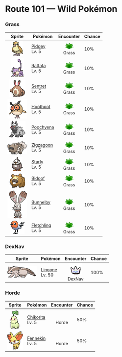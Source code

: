 # Route 101 — Wild Pokémon

### Grass

| Sprite | Pokémon | Encounter | Chance |
|:------:|---------|:---------:|--------|
| ![Pidgey](../../assets/sprites/pidgey/front.gif "Pidgey: Pidgey has an extremely sharp sense of direction. It is capable of unerringly returning home to its nest, however far it may be removed from its familiar surroundings.") | [Pidgey](../../pokemon/pidgey.md/)<br>Lv. 5 | ![Grass](../../assets/encounter_types/grass.png "Grass")<br>Grass | 10% |
| ![Rattata](../../assets/sprites/rattata/front.gif "Rattata: Rattata is cautious in the extreme. Even while it is asleep, it constantly listens by moving its ears around. It is not picky about where it lives—it will make its nest anywhere.") | [Rattata](../../pokemon/rattata.md/)<br>Lv. 5 | ![Grass](../../assets/encounter_types/grass.png "Grass")<br>Grass | 10% |
| ![Sentret](../../assets/sprites/sentret/front.gif "Sentret: When Sentret sleeps, it does so while another stands guard. The sentry wakes the others at the first sign of danger. When this Pokémon becomes separated from its pack, it becomes incapable of sleep due to fear.") | [Sentret](../../pokemon/sentret.md/)<br>Lv. 5 | ![Grass](../../assets/encounter_types/grass.png "Grass")<br>Grass | 10% |
| ![Hoothoot](../../assets/sprites/hoothoot/front.gif "Hoothoot: Hoothoot has an internal organ that senses and tracks the earth’s rotation. Using this special organ, this Pokémon begins hooting at precisely the same time every day.") | [Hoothoot](../../pokemon/hoothoot.md/)<br>Lv. 5 | ![Grass](../../assets/encounter_types/grass.png "Grass")<br>Grass | 10% |
| ![Poochyena](../../assets/sprites/poochyena/front.gif "Poochyena: Poochyena is an omnivore—it will eat anything. A distinguishing feature is how large its fangs are compared to its body. This Pokémon tries to intimidate its foes by making the hair on its tail bristle out.") | [Poochyena](../../pokemon/poochyena.md/)<br>Lv. 5 | ![Grass](../../assets/encounter_types/grass.png "Grass")<br>Grass | 10% |
| ![Zigzagoon](../../assets/sprites/zigzagoon/front.gif "Zigzagoon: The hair on Zigzagoon’s back is bristly. It rubs the hard back hair against trees to leave its territorial markings. This Pokémon may play dead to fool foes in battle.") | [Zigzagoon](../../pokemon/zigzagoon.md/)<br>Lv. 5 | ![Grass](../../assets/encounter_types/grass.png "Grass")<br>Grass | 10% |
| ![Starly](../../assets/sprites/starly/front.gif "Starly: They flock around mountains and fields, chasing after bug Pokémon. Their singing is noisy and annoying.") | [Starly](../../pokemon/starly.md/)<br>Lv. 5 | ![Grass](../../assets/encounter_types/grass.png "Grass")<br>Grass | 10% |
| ![Bidoof](../../assets/sprites/bidoof/front.gif "Bidoof: It constantly gnaws on logs and rocks to whittle down its front teeth. It nests alongside water.") | [Bidoof](../../pokemon/bidoof.md/)<br>Lv. 5 | ![Grass](../../assets/encounter_types/grass.png "Grass")<br>Grass | 10% |
| ![Bunnelby](../../assets/sprites/bunnelby/front.gif "Bunnelby: It has ears like shovels. Digging holes strengthens its ears so much that they can sever thick roots effortlessly.") | [Bunnelby](../../pokemon/bunnelby.md/)<br>Lv. 5 | ![Grass](../../assets/encounter_types/grass.png "Grass")<br>Grass | 10% |
| ![Fletchling](../../assets/sprites/fletchling/front.gif "Fletchling: Despite the beauty of its lilting voice, it’s merciless to intruders that enter its territory.") | [Fletchling](../../pokemon/fletchling.md/)<br>Lv. 5 | ![Grass](../../assets/encounter_types/grass.png "Grass")<br>Grass | 10% |

### DexNav

| Sprite | Pokémon | Encounter | Chance |
|:------:|---------|:---------:|--------|
| ![Linoone](../../assets/sprites/linoone/front.gif "Linoone: When hunting, Linoone will make a beeline straight for the prey at a full run. While this Pokémon is capable of topping 60 mph, it has to come to a screeching halt before it can turn.") | [Linoone](../../pokemon/linoone.md/)<br>Lv. 50 | ![DexNav](../../assets/encounter_types/dexnav.png "DexNav")<br>DexNav | 100% |

### Horde

| Sprite | Pokémon | Encounter | Chance |
|:------:|---------|:---------:|--------|
| ![Chikorita](../../assets/sprites/chikorita/front.gif "Chikorita: In battle, Chikorita waves its leaf around to keep the foe at bay. However, a sweet fragrance also wafts from the leaf, becalming the battling Pokémon and creating a cozy, friendly atmosphere all around.") | [Chikorita](../../pokemon/chikorita.md/)<br>Lv. 5 | ![Horde](../../assets/encounter_types/horde.png "Horde")<br>Horde | 50% |
| ![Fennekin](../../assets/sprites/fennekin/front.gif "Fennekin: As it walks, it munches on a twig in place of a snack. It intimidates opponents by puffing hot air out of its ears.") | [Fennekin](../../pokemon/fennekin.md/)<br>Lv. 5 | ![Horde](../../assets/encounter_types/horde.png "Horde")<br>Horde | 50% |

